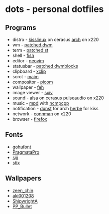 dots - personal dotfiles
========================

Programs
--------
* distro - [kisslinux](https://k1sslinux.org) on cerasus
[arch](https://archlinux.org) on x220
* wm - [patched dwm](https://github.com/jstnas/dwm)
* term - [patched st](https://github.com/jstnas/st)
* shell - [fish](https://fishshell.com)
* editor - [neovim](https://neovim.io)
* statusbar - [patched dwmblocks](https://github.com/jstnas/dwmblocks)
* clipboard - [xclip](https://github.com/jstnas/dwmblocks)
* scrot - [maim](https://github.com/naelstrof/maim)
* compositor - [picom](https://github.com/yshui/picom)
* wallpaper - [feh](https://feh.finalrewind.org)
* image viewer - [sxiv](https://github.com/muennich/sxiv)
* sound - [alsa](https://alsa-project.org/wiki/Main_Page) on cerasus
[pulseaudio](https://www.freedesktop.org/wiki/Software/PulseAudio) on x220
* music - [mpd](https://www.musicpd.org)
with [ncmpcpp](https://rybczak.net/ncmpcpp)
* notification - [dunst](https://dunst-project.org) for arch
[herbe](https://github.com/dudik/herbe) for kiss
* network - [connman](https://git.kernel.org/pub/scm/network/connman/connman.git) on x220
* browser - [firefox](https://www.mozilla.org/en-US/firefox/new)

Fonts
-----
* [gohufont](https://font.gohu.org)
* [PragmataPro](https://fsd.it/shop/fonts/pragmatapro)
* [siji](https://github.com/stark/siji)
* [stix](https://www.stixfonts.org)

Wallpapers
----------
* [zeen_chin](https://twitter.com/zeen_chin/media)
* [aki001208](https://twitter.com/aki001208/media)
* [ShipwrightA](https://twitter.com/ShipwrightA/media)
* [PP_Bullet](https://twitter.com/PP_Bullet/media)
